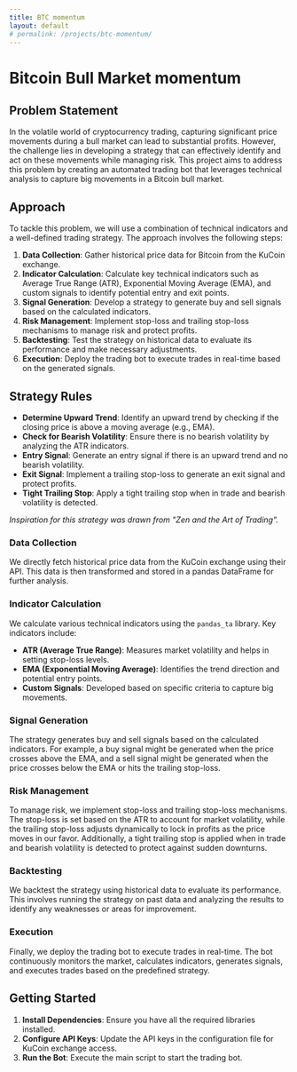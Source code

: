 ```yaml
---
title: BTC momentum
layout: default
# permalink: /projects/btc-momentum/
---
```



# Bitcoin Bull Market momentum

## Problem Statement

In the volatile world of cryptocurrency trading, capturing significant price movements during a bull market can lead to substantial profits. However, the challenge lies in developing a strategy that can effectively identify and act on these movements while managing risk. This project aims to address this problem by creating an automated trading bot that leverages technical analysis to capture big movements in a Bitcoin bull market.

## Approach

To tackle this problem, we will use a combination of technical indicators and a well-defined trading strategy. The approach involves the following steps:

1. **Data Collection**: Gather historical price data for Bitcoin from the KuCoin exchange.
2. **Indicator Calculation**: Calculate key technical indicators such as Average True Range (ATR), Exponential Moving Average (EMA), and custom signals to identify potential entry and exit points.
3. **Signal Generation**: Develop a strategy to generate buy and sell signals based on the calculated indicators.
4. **Risk Management**: Implement stop-loss and trailing stop-loss mechanisms to manage risk and protect profits.
5. **Backtesting**: Test the strategy on historical data to evaluate its performance and make necessary adjustments.
6. **Execution**: Deploy the trading bot to execute trades in real-time based on the generated signals.

## Strategy Rules

- **Determine Upward Trend**: Identify an upward trend by checking if the closing price is above a moving average (e.g., EMA).
- **Check for Bearish Volatility**: Ensure there is no bearish volatility by analyzing the ATR indicators.
- **Entry Signal**: Generate an entry signal if there is an upward trend and no bearish volatility.
- **Exit Signal**: Implement a trailing stop-loss to generate an exit signal and protect profits.
- **Tight Trailing Stop**: Apply a tight trailing stop when in trade and bearish volatility is detected.

*Inspiration for this strategy was drawn from "Zen and the Art of Trading".*




### Data Collection

We directly fetch historical price data from the KuCoin exchange using their API. This data is then transformed and stored in a pandas DataFrame for further analysis.

### Indicator Calculation

We calculate various technical indicators using the `pandas_ta` library. Key indicators include:

- **ATR (Average True Range)**: Measures market volatility and helps in setting stop-loss levels.
- **EMA (Exponential Moving Average)**: Identifies the trend direction and potential entry points.
- **Custom Signals**: Developed based on specific criteria to capture big movements.

### Signal Generation

The strategy generates buy and sell signals based on the calculated indicators. For example, a buy signal might be generated when the price crosses above the EMA, and a sell signal might be generated when the price crosses below the EMA or hits the trailing stop-loss.

### Risk Management

To manage risk, we implement stop-loss and trailing stop-loss mechanisms. The stop-loss is set based on the ATR to account for market volatility, while the trailing stop-loss adjusts dynamically to lock in profits as the price moves in our favor. Additionally, a tight trailing stop is applied when in trade and bearish volatility is detected to protect against sudden downturns.

### Backtesting

We backtest the strategy using historical data to evaluate its performance. This involves running the strategy on past data and analyzing the results to identify any weaknesses or areas for improvement.

### Execution

Finally, we deploy the trading bot to execute trades in real-time. The bot continuously monitors the market, calculates indicators, generates signals, and executes trades based on the predefined strategy.

## Getting Started

1. **Install Dependencies**: Ensure you have all the required libraries installed.
2. **Configure API Keys**: Update the API keys in the configuration file for KuCoin exchange access.
3. **Run the Bot**: Execute the main script to start the trading bot.

